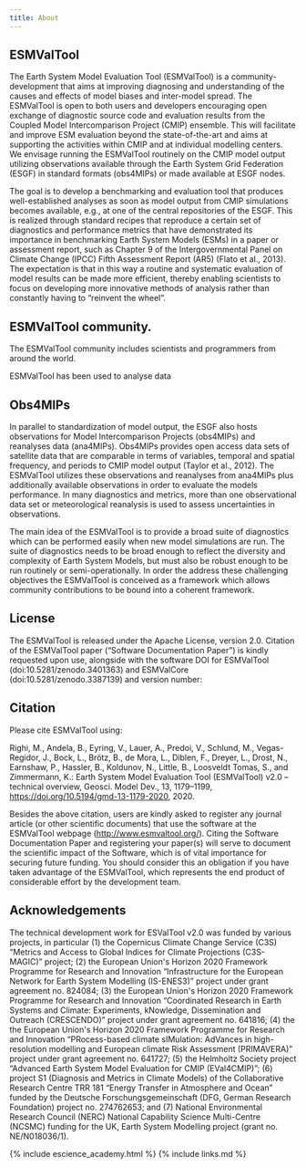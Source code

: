 ```yaml
---
title: About
---
```


## ESMValTool

The Earth System Model Evaluation Tool (ESMValTool) is a community-development
that aims at improving diagnosing and understanding of the causes and effects
of model biases and inter-model spread. The ESMValTool is open to both users
and developers encouraging open exchange of diagnostic source code and
evaluation results from the Coupled Model Intercomparison Project (CMIP) ensemble.
This will facilitate and improve ESM evaluation beyond the state-of-the-art and
aims at supporting the activities within CMIP and at individual modelling centers.
We envisage running the ESMValTool routinely on the CMIP model output utilizing
observations available through the Earth System Grid Federation (ESGF) in standard
formats (obs4MIPs) or made available at ESGF nodes.

The goal is to develop a benchmarking and evaluation tool that produces
well-established analyses as soon as model output from CMIP simulations becomes
available, e.g., at one of the central repositories of the ESGF.
This is realized through standard recipes that reproduce a certain set of
diagnostics and performance metrics that have demonstrated its importance in
benchmarking Earth System Models (ESMs) in a paper or assessment report,
such as Chapter 9 of the Intergovernmental Panel on Climate Change (IPCC)
Fifth Assessment Report (AR5) (Flato et al., 2013).
The expectation is that in this way a routine and systematic evaluation of
model results can be made more efficient, thereby enabling scientists to
focus on developing more innovative methods of analysis rather than
constantly having to “reinvent the wheel”.

## ESMValTool community.

The ESMValTool community includes scientists and programmers from around the world.

ESMValTool has been used to analyse data


## Obs4MIPs

In parallel to standardization of model output, the ESGF also hosts observations
for Model Intercomparison Projects (obs4MIPs) and reanalyses data (ana4MIPs).
Obs4MIPs provides open access data sets of satellite data that are comparable
in terms of variables, temporal and spatial frequency, and periods to CMIP model
output (Taylor et al., 2012). The ESMValTool utilizes these observations and
reanalyses from ana4MIPs plus additionally available observations in order to
evaluate the models performance. In many diagnostics and metrics, more than
one observational data set or meteorological reanalysis is used to assess
uncertainties in observations.

The main idea of the ESMValTool is to provide a broad suite of diagnostics which
can be performed easily when new model simulations are run.
The suite of diagnostics needs to be broad enough to reflect the diversity and
complexity of Earth System Models, but must also be robust enough to be run
routinely or semi-operationally. In order the address these challenging
objectives the ESMValTool is conceived as a framework which allows community
contributions to be bound into a coherent framework.

## License
The ESMValTool is released under the Apache License, version 2.0. Citation of
the ESMValTool paper (“Software Documentation Paper”) is kindly requested upon use,
alongside with the software DOI for ESMValTool (doi:10.5281/zenodo.3401363)
and ESMValCore (doi:10.5281/zenodo.3387139) and version number:

## Citation

Please cite ESMValTool using:

Righi, M., Andela, B., Eyring, V., Lauer, A., Predoi, V., Schlund, M.,
Vegas-Regidor, J., Bock, L., Brötz, B., de Mora, L., Diblen, F., Dreyer, L.,
Drost, N., Earnshaw, P., Hassler, B., Koldunov, N., Little, B., Loosveldt Tomas,
S., and Zimmermann, K.:
Earth System Model Evaluation Tool (ESMValTool) v2.0 – technical overview,
Geosci. Model Dev., 13, 1179–1199, https://doi.org/10.5194/gmd-13-1179-2020,
2020.

Besides the above citation, users are kindly asked to register any journal article
 (or other scientific documents) that use the software at the ESMValTool webpage
 (http://www.esmvaltool.org/). Citing the Software Documentation Paper and
 registering your paper(s) will serve to document the scientific impact of the Software,
 which is of vital importance for securing future funding.
 You should consider this an obligation if you have taken advantage of the
  ESMValTool, which represents the end product of considerable effort by the development team.

## Acknowledgements

The technical development work for ESValTool v2.0 was funded by various projects,
in particular (1) the Copernicus Climate Change Service (C3S) “Metrics and Access
to Global Indices for Climate Projections (C3S-MAGIC)” project; (2) the
European Union's Horizon 2020 Framework Programme for Research and Innovation
“Infrastructure for the European Network for Earth System Modelling (IS-ENES3)”
project under grant agreement no. 824084; (3) the European Union's Horizon 2020
Framework Programme for Research and Innovation “Coordinated Research in Earth
Systems and Climate: Experiments, kNowledge, Dissemination and Outreach (CRESCENDO)”
project under grant agreement no. 641816; (4) the the European Union's Horizon
2020 Framework Programme for Research and Innovation “PRocess-based climate
sIMulation: AdVances in high-resolution modelling and European climate Risk
Assessment (PRIMAVERA)” project under grant agreement no. 641727; (5) the
Helmholtz Society project “Advanced Earth System Model Evaluation for CMIP
(EVal4CMIP)”; (6) project S1 (Diagnosis and Metrics in Climate Models) of
the Collaborative Research Centre TRR 181 “Energy Transfer in Atmosphere and
Ocean” funded by the Deutsche Forschungsgemeinschaft (DFG, German Research
Foundation) project no. 274762653; and (7) National Environmental Research
Council (NERC) National Capability Science Multi-Centre (NCSMC) funding for
the UK, Earth System Modelling project (grant no. NE/N018036/1).


{% include escience_academy.html %}
{% include links.md %}
